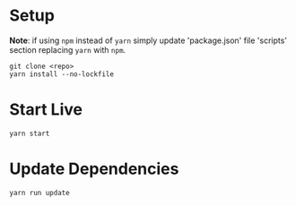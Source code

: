 # Setup

**Note**: if using `npm` instead of `yarn` simply update 'package.json' file 'scripts' section replacing `yarn` with `npm`.

```
git clone <repo>
yarn install --no-lockfile
```

# Start Live
```
yarn start
```

# Update Dependencies
```
yarn run update
```

